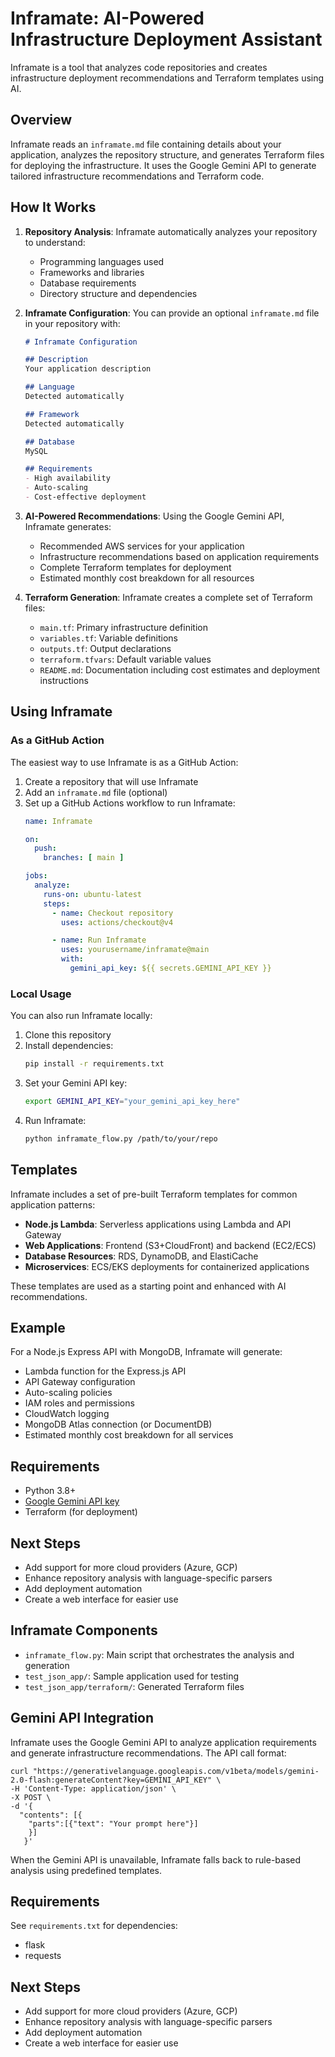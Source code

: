 # Inframate: AI-Powered Infrastructure Deployment Assistant

Inframate is a tool that analyzes code repositories and creates infrastructure deployment recommendations and Terraform templates using AI.

## Overview

Inframate reads an `inframate.md` file containing details about your application, analyzes the repository structure, and generates Terraform files for deploying the infrastructure. It uses the Google Gemini API to generate tailored infrastructure recommendations and Terraform code.

## How It Works

1. **Repository Analysis**: Inframate automatically analyzes your repository to understand:
   - Programming languages used
   - Frameworks and libraries
   - Database requirements
   - Directory structure and dependencies

2. **Inframate Configuration**: You can provide an optional `inframate.md` file in your repository with:
   ```markdown
   # Inframate Configuration

   ## Description
   Your application description

   ## Language
   Detected automatically

   ## Framework
   Detected automatically

   ## Database
   MySQL

   ## Requirements
   - High availability
   - Auto-scaling
   - Cost-effective deployment
   ```

3. **AI-Powered Recommendations**: Using the Google Gemini API, Inframate generates:
   - Recommended AWS services for your application
   - Infrastructure recommendations based on application requirements
   - Complete Terraform templates for deployment
   - Estimated monthly cost breakdown for all resources

4. **Terraform Generation**: Inframate creates a complete set of Terraform files:
   - `main.tf`: Primary infrastructure definition
   - `variables.tf`: Variable definitions
   - `outputs.tf`: Output declarations
   - `terraform.tfvars`: Default variable values
   - `README.md`: Documentation including cost estimates and deployment instructions

## Using Inframate

### As a GitHub Action

The easiest way to use Inframate is as a GitHub Action:

1. Create a repository that will use Inframate
2. Add an `inframate.md` file (optional)
3. Set up a GitHub Actions workflow to run Inframate:
   ```yaml
   name: Inframate

   on:
     push:
       branches: [ main ]

   jobs:
     analyze:
       runs-on: ubuntu-latest
       steps:
         - name: Checkout repository
           uses: actions/checkout@v4

         - name: Run Inframate
           uses: yourusername/inframate@main
           with:
             gemini_api_key: ${{ secrets.GEMINI_API_KEY }}
   ```

### Local Usage

You can also run Inframate locally:

1. Clone this repository
2. Install dependencies:
   ```bash
   pip install -r requirements.txt
   ```
3. Set your Gemini API key:
   ```bash
   export GEMINI_API_KEY="your_gemini_api_key_here"
   ```
4. Run Inframate:
   ```bash
   python inframate_flow.py /path/to/your/repo
   ```

## Templates

Inframate includes a set of pre-built Terraform templates for common application patterns:

- **Node.js Lambda**: Serverless applications using Lambda and API Gateway
- **Web Applications**: Frontend (S3+CloudFront) and backend (EC2/ECS)
- **Database Resources**: RDS, DynamoDB, and ElastiCache
- **Microservices**: ECS/EKS deployments for containerized applications

These templates are used as a starting point and enhanced with AI recommendations.

## Example

For a Node.js Express API with MongoDB, Inframate will generate:
- Lambda function for the Express.js API
- API Gateway configuration
- Auto-scaling policies
- IAM roles and permissions
- CloudWatch logging
- MongoDB Atlas connection (or DocumentDB)
- Estimated monthly cost breakdown for all services

## Requirements

- Python 3.8+
- [Google Gemini API key](https://ai.google.dev/)
- Terraform (for deployment)

## Next Steps

- Add support for more cloud providers (Azure, GCP)
- Enhance repository analysis with language-specific parsers
- Add deployment automation
- Create a web interface for easier use

## Inframate Components

- `inframate_flow.py`: Main script that orchestrates the analysis and generation
- `test_json_app/`: Sample application used for testing
- `test_json_app/terraform/`: Generated Terraform files

## Gemini API Integration

Inframate uses the Google Gemini API to analyze application requirements and generate infrastructure recommendations. The API call format:

```
curl "https://generativelanguage.googleapis.com/v1beta/models/gemini-2.0-flash:generateContent?key=GEMINI_API_KEY" \
-H 'Content-Type: application/json' \
-X POST \
-d '{
  "contents": [{
    "parts":[{"text": "Your prompt here"}]
    }]
   }'
```

When the Gemini API is unavailable, Inframate falls back to rule-based analysis using predefined templates.

## Requirements

See `requirements.txt` for dependencies:
- flask
- requests

## Next Steps

- Add support for more cloud providers (Azure, GCP)
- Enhance repository analysis with language-specific parsers
- Add deployment automation
- Create a web interface for easier use 